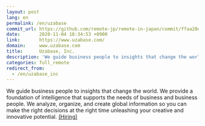 ```yaml
---
layout: post
lang: en
permalink: /en/uzabase
commit_url: https://github.com/remote-jp/remote-in-japan/commit/ffaa20e1f464e75422b6dbf7c404de55b151abe4
date:       2020-11-04 18:34:53 +0900
link:       https://www.uzabase.com/
domain:     www.uzabase.com
title:      Uzabase, Inc.
description: 'We guide business people to insights that change the world. We provide a foundation of intelligence that supports the needs of business and business people. We analyze, organize, and create global information so you can make the right decisions at the right time unleashing your creative and innovative potential. (Hiring)'
categories: full_remote
redirect_from:
  - /en/uzabase_inc
---
```


<p>We guide business people to insights that change the world. We provide a foundation of intelligence that supports the needs of business and business people. We analyze, organize, and create global information so you can make the right decisions at the right time unleashing your creative and innovative potential. <a href="https://www.uzabase.com/careers/">(Hiring)</a></p>
